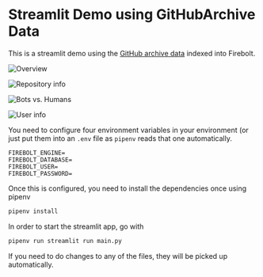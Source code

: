 # Streamlit Demo using GitHubArchive Data

This is a streamlit demo using the [GitHub archive
data](https://www.gharchive.org/) indexed into Firebolt.

![Overview](main.png)

![Repository info](repo-info.png)

![Bots vs. Humans](bots-vs-humans.png)

![User info](user-info.png)

You need to configure four environment variables in  your environment (or just
put them into an `.env` file as `pipenv` reads that one automatically.

```
FIREBOLT_ENGINE=
FIREBOLT_DATABASE=
FIREBOLT_USER=
FIREBOLT_PASSWORD=
```

Once this is configured, you need to install the dependencies once using pipenv

```bash
pipenv install
```

In order to start the streamlit app, go with 

```bash
pipenv run streamlit run main.py
```

If you need to do changes to any of the files, they will be picked up
automatically.

